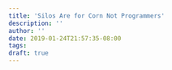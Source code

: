 ```yaml
---
title: 'Silos Are for Corn Not Programmers'
description: ''
author: ''
date: 2019-01-24T21:57:35-08:00
tags: 
draft: true
---
```

